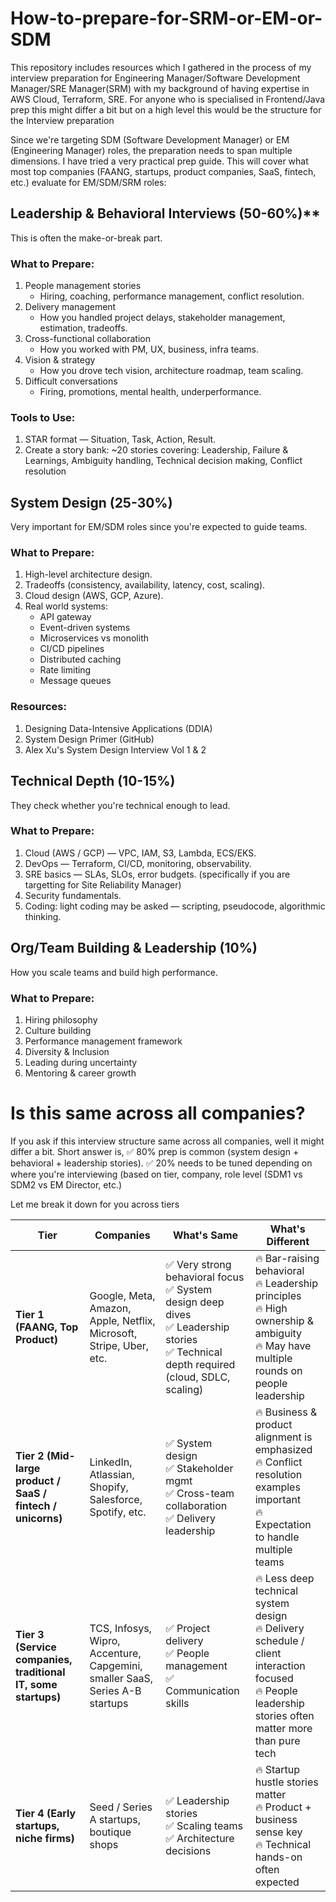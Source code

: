 # How-to-prepare-for-SRM-or-EM-or-SDM
This repository includes resources which I gathered in the process of my interview preparation for Engineering Manager/Software Development Manager/SRE Manager(SRM) with my background of having expertise in AWS Cloud, Terraform, SRE. For anyone who is specialised in Frontend/Java prep this might differ a bit but on a high level this would be the structure for the Interview preparation

Since we're targeting SDM (Software Development Manager) or EM (Engineering Manager) roles, the preparation needs to span multiple dimensions. I have tried a very practical prep guide. This will cover what most top companies (FAANG, startups, product companies, SaaS, fintech, etc.) evaluate for EM/SDM/SRM roles:

## Leadership & Behavioral Interviews (50-60%)**
This is often the make-or-break part.

### What to Prepare:
1. People management stories
     * Hiring, coaching, performance management, conflict resolution.
2. Delivery management
     * How you handled project delays, stakeholder management, estimation, tradeoffs.
3. Cross-functional collaboration
     * How you worked with PM, UX, business, infra teams.
4. Vision & strategy
     * How you drove tech vision, architecture roadmap, team scaling.
5. Difficult conversations
     * Firing, promotions, mental health, underperformance.

### Tools to Use:
1. STAR format — Situation, Task, Action, Result.
2. Create a story bank: ~20 stories covering: Leadership, Failure & Learnings, Ambiguity handling, Technical decision making, Conflict resolution

## System Design (25-30%)
Very important for EM/SDM roles since you're expected to guide teams.

### What to Prepare:
1. High-level architecture design.
2. Tradeoffs (consistency, availability, latency, cost, scaling).
3. Cloud design (AWS, GCP, Azure).
4. Real world systems:
    * API gateway
    * Event-driven systems
    * Microservices vs monolith
    * CI/CD pipelines
    * Distributed caching
    * Rate limiting
    * Message queues

### Resources:
1. Designing Data-Intensive Applications (DDIA)
2. System Design Primer (GitHub)
3. Alex Xu's System Design Interview Vol 1 & 2

## Technical Depth (10-15%)
They check whether you're technical enough to lead.

### What to Prepare:
1. Cloud (AWS / GCP) — VPC, IAM, S3, Lambda, ECS/EKS.
2. DevOps — Terraform, CI/CD, monitoring, observability.
3. SRE basics — SLAs, SLOs, error budgets. (specifically if you are targetting for Site Reliability Manager)
4. Security fundamentals.
5. Coding: light coding may be asked — scripting, pseudocode, algorithmic thinking.

## Org/Team Building & Leadership (10%)
How you scale teams and build high performance.

### What to Prepare:
1. Hiring philosophy
2. Culture building
3. Performance management framework
4. Diversity & Inclusion
5. Leading during uncertainty
6. Mentoring & career growth

# Is this same across all companies?
If you ask if this interview structure same across all companies, well it might differ a bit. 
Short answer is,
✅ 80% prep is common (system design + behavioral + leadership stories).
✅ 20% needs to be tuned depending on where you're interviewing (based on tier, company, role level (SDM1 vs SDM2 vs EM Director, etc.)

Let me break it down for you across tiers 

| Tier                                                          | Companies                                                                    | What's Same                                                                                                                                      | What's Different                                                                                                                                               |
| ------------------------------------------------------------- | ---------------------------------------------------------------------------- | ------------------------------------------------------------------------------------------------------------------------------------------------ | -------------------------------------------------------------------------------------------------------------------------------------------------------------- |
| **Tier 1 (FAANG, Top Product)**                               | Google, Meta, Amazon, Apple, Netflix, Microsoft, Stripe, Uber, etc.          | ✅ Very strong behavioral focus  <br> ✅ System design deep dives <br> ✅ Leadership stories <br> ✅ Technical depth required (cloud, SDLC, scaling) | 🔥 Bar-raising behavioral <br> 🔥 Leadership principles <br> 🔥 High ownership & ambiguity <br> 🔥 May have multiple rounds on people leadership               |
| **Tier 2 (Mid-large product / SaaS / fintech / unicorns)**    | LinkedIn, Atlassian, Shopify, Salesforce, Spotify, etc.                      | ✅ System design <br> ✅ Stakeholder mgmt <br> ✅ Cross-team collaboration <br> ✅ Delivery leadership                                               | 🔥 Business & product alignment is emphasized <br> 🔥 Conflict resolution examples important <br> 🔥 Expectation to handle multiple teams                      |
| **Tier 3 (Service companies, traditional IT, some startups)** | TCS, Infosys, Wipro, Accenture, Capgemini, smaller SaaS, Series A-B startups | ✅ Project delivery <br> ✅ People management <br> ✅ Communication skills                                                                          | 🔥 Less deep technical system design <br> 🔥 Delivery schedule / client interaction focused <br> 🔥 People leadership stories often matter more than pure tech |
| **Tier 4 (Early startups, niche firms)**                      | Seed / Series A startups, boutique shops                                     | ✅ Leadership stories <br> ✅ Scaling teams <br> ✅ Architecture decisions                                                                          | 🔥 Startup hustle stories matter <br> 🔥 Product + business sense key <br> 🔥 Technical hands-on often expected                                                |


